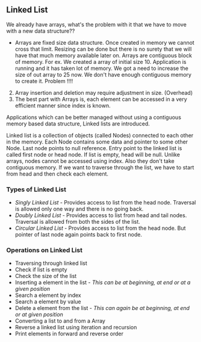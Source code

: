 ## Linked List

We already have arrays, what's the problem with it that we have to move with a new data structure??

- Arrays are fixed size data structure. Once created in memory we cannot cross that limit. Resizing can be done but there is no surety that we will have that much memory available later on. Arrays are contiguous block of memory.
	For ex. We created a array of initial size 10. Application is running and it has taken lot of memory. 
		We got a need to increase the size of out array to 25 now. We don't have enough contiguous memory to create it.
		Problem !!!!
2. Array insertion and deletion may require adjustment in size. (Overhead) 		
3. The best part with Arrays is, each element can be accessed in a very efficient manner since index is known.

Applications which can be better managed without using a contiguous memory based data structure, Linked lists are introduced.

Linked list is a collection of objects (called Nodes) connected to each other in the memory. 
Each Node contains some data and pointer to some other Node. Last node points to null reference.
Entry point to the linked list is called first node or head node. If list is empty, head will be null.
Unlike arrays, nodes cannot be accessed using index. Also they don't take contiguous memory.
If we want to traverse through the list, we have to start from head and then check each element.

### Types of Linked List
- *Singly Linked List* - Provides access to list from the head node. Traversal is allowed only one way and there is no going back.
- *Doubly Linked List* - Provides access to list from head and tail nodes. Traversal is allowed from both the sides of the list.
- *Circular Linked List* - Provides access to list from the head node. But pointer of last node again points back to first node.

### Operations on Linked List
- Traversing through linked list
- Check if list is empty
- Check the size of the list
- Inserting a element in the list - *This can be at beginning, at end or at a given position*
- Search a element by index
- Search a element by value
- Delete a element from the list - *This can again be at beginning, at end or at given position*
- Converting a list to and from a Array 
- Reverse a linked list using iteration and recursion
- Print elements in forward and reverse order

